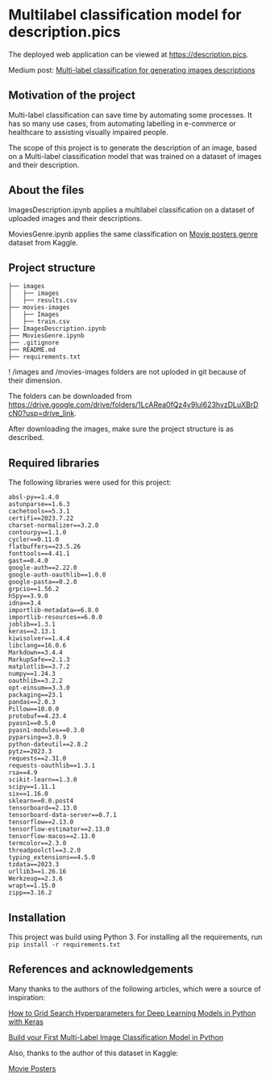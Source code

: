 # Multilabel classification model for description.pics

The deployed web application can be viewed at https://description.pics.

Medium post: [Multi-label classification for generating images descriptions](https://medium.com/@stefaniadinica/multi-label-classification-for-generating-images-descriptions-8f362fe5dff8)

## Motivation of the project

Multi-label classification can save time by automating some processes. It has so many use cases, from automating labelling in e-commerce or healthcare to assisting visually impaired people.

The scope of this project is to generate the description of an image, based on a Multi-label classification model that was trained on a dataset of images and their description.

## About the files
ImagesDescription.ipynb applies a multilabel classification on a dataset of uploaded images and their descriptions.

MoviesGenre.ipynb applies the same classification on [Movie posters genre](https://www.kaggle.com/datasets/raman77768/movie-classifier) dataset from Kaggle.

## Project structure
```
├── images
│   ├── images
│   ├── results.csv
├── movies-images
│   ├── Images
│   ├── train.csv
├── ImagesDescription.ipynb
├── MoviesGenre.ipynb
├── .gitignore
├── README.md
├── requirements.txt
```

! /images and /movies-images folders are not uploded in git because of their dimension.

The folders can be downloaded from https://drive.google.com/drive/folders/1LcARea0fQz4y9lul623hvzDLuXBrDcN0?usp=drive_link.

After downloading the images, make sure the project structure is as described.

## Required libraries
The following libraries were used for this project:
```
absl-py==1.4.0
astunparse==1.6.3
cachetools==5.3.1
certifi==2023.7.22
charset-normalizer==3.2.0
contourpy==1.1.0
cycler==0.11.0
flatbuffers==23.5.26
fonttools==4.41.1
gast==0.4.0
google-auth==2.22.0
google-auth-oauthlib==1.0.0
google-pasta==0.2.0
grpcio==1.56.2
h5py==3.9.0
idna==3.4
importlib-metadata==6.8.0
importlib-resources==6.0.0
joblib==1.3.1
keras==2.13.1
kiwisolver==1.4.4
libclang==16.0.6
Markdown==3.4.4
MarkupSafe==2.1.3
matplotlib==3.7.2
numpy==1.24.3
oauthlib==3.2.2
opt-einsum==3.3.0
packaging==23.1
pandas==2.0.3
Pillow==10.0.0
protobuf==4.23.4
pyasn1==0.5.0
pyasn1-modules==0.3.0
pyparsing==3.0.9
python-dateutil==2.8.2
pytz==2023.3
requests==2.31.0
requests-oauthlib==1.3.1
rsa==4.9
scikit-learn==1.3.0
scipy==1.11.1
six==1.16.0
sklearn==0.0.post4
tensorboard==2.13.0
tensorboard-data-server==0.7.1
tensorflow==2.13.0
tensorflow-estimator==2.13.0
tensorflow-macos==2.13.0
termcolor==2.3.0
threadpoolctl==3.2.0
typing_extensions==4.5.0
tzdata==2023.3
urllib3==1.26.16
Werkzeug==2.3.6
wrapt==1.15.0
zipp==3.16.2
```

## Installation
This project was build using Python 3.
For installing all the requirements, run `pip install -r requirements.txt`

## References and acknowledgements
Many thanks to the authors of the following articles, which were a source of inspiration:

[How to Grid Search Hyperparameters for Deep Learning Models in Python with Keras](https://machinelearningmastery.com/grid-search-hyperparameters-deep-learning-models-python-keras/)

[Build your First Multi-Label Image Classification Model in Python](https://www.analyticsvidhya.com/blog/2019/04/build-first-multi-label-image-classification-model-python/)

Also, thanks to the author of this dataset in Kaggle:

[Movie Posters](https://www.kaggle.com/datasets/raman77768/movie-classifier)
